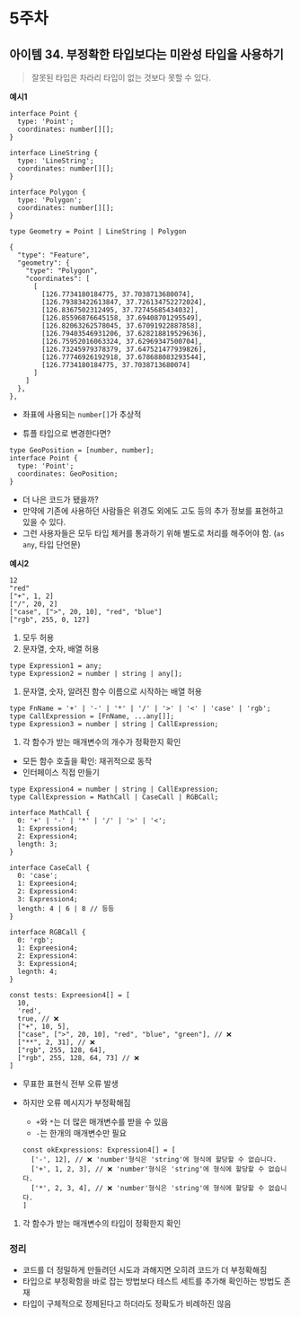 # 5주차

## 아이템 34. 부정확한 타입보다는 미완성 타입을 사용하기

> 잘못된 타입은 차라리 타입이 없는 것보다 못할 수 있다.
> 

**예시1**

```tsx
interface Point {
  type: 'Point';
  coordinates: number[][];
}

interface LineString {
  type: 'LineString';
  coordinates: number[][];
}

interface Polygon {
  type: 'Polygon';
  coordinates: number[][];
}

type Geometry = Point | LineString | Polygon
```

```tsx
{
  "type": "Feature",
  "geometry": {
    "type": "Polygon",
    "coordinates": [
      [
        [126.7734180184775, 37.7038713680074],
        [126.79383422613847, 37.726134752272024],
        [126.8367502312495, 37.72745685434032],
        [126.85596876645158, 37.69408701295549],
        [126.82063262578045, 37.67091922887858],
        [126.79403546931206, 37.628218819529636],
        [126.75952016063324, 37.62969347500704],
        [126.73245979378379, 37.647521477939826],
        [126.77746926192918, 37.678688083293544],
        [126.7734180184775, 37.7038713680074]
      ]
    ]
  },
},
```

- 좌표에 사용되는 `number[]`가 추상적

- 튜플 타입으로 변경한다면?

```tsx
type GeoPosition = [number, number];
interface Point {
  type: 'Point';
  coordinates: GeoPosition;
}
```

- 더 나은 코드가 됐을까?
- 만약에 기존에 사용하던 사람들은 위경도 외에도 고도 등의 추가 정보를 표현하고 있을 수 있다.
- 그런 사용자들은 모두 타입 체커를 통과하기 위해 별도로 처리를 해주어야 함. (`as any`, 타입 단언문)

**예시2**

```tsx
12
"red"
["+", 1, 2]
["/", 20, 2]
["case", [">", 20, 10], "red", "blue"]
["rgb", 255, 0, 127]
```

1. 모두 허용
2. 문자열, 숫자, 배열 허용

```tsx
type Expression1 = any;
type Expression2 = number | string | any[];
```

1. 문자열, 숫자, 알려진 함수 이름으로 시작하는 배열 허용

```tsx
type FnName = '+' | '-' | '*' | '/' | '>' | '<' | 'case' | 'rgb';
type CallExpression = [FnName, ...any[]];
type Expression3 = number | string | CallExpression;
```

1. 각 함수가 받는 매개변수의 개수가 정확한지 확인
- 모든 함수 호출을 확인: 재귀적으로 동작
- 인터페이스 직접 만들기

```tsx
type Expression4 = number | string | CallExpression;
type CallExpression = MathCall | CaseCall | RGBCall;

interface MathCall {
  0: '+' | '-' | '*' | '/' | '>' | '<';
  1: Expression4;
  2: Expression4;
  length: 3;
}

interface CaseCall {
  0: 'case';
  1: Expreesion4;
  2: Expression4:
  3: Expression4;
  length: 4 | 6 | 8 // 등등
}

interface RGBCall {
  0: 'rgb';
  1: Expreesion4;
  2: Expression4:
  3: Expression4;
  legnth: 4; 
}
```

```tsx
const tests: Expreesion4[] = [
  10,
  'red',
  true, // ❌
  ["+", 10, 5],
  ["case", [">", 20, 10], "red", "blue", "green"], // ❌
  ["**", 2, 31], // ❌
  ["rgb", 255, 128, 64],
  ["rgb", 255, 128, 64, 73] // ❌
]
```

- 무표한 표현식 전부 오류 발생
- 하지만 오류 메시지가 부정확해짐
    - `+`와 `*`는 더 많은 매개변수를 받을 수 있음
    - `-`는 한개의 매개변수만 필요
    
    ```tsx
    const okExpressions: Expression4[] = [
      ['-', 12], // ❌ 'number'형식은 'string'에 형식에 할당할 수 없습니다.
      ['+', 1, 2, 3], // ❌ 'number'형식은 'string'에 형식에 할당할 수 없습니다.
      ['*', 2, 3, 4], // ❌ 'number'형식은 'string'에 형식에 할당할 수 없습니다.
    ]
    ```
    
1. 각 함수가 받는 매개변수의 타입이 정확한지 확인

### 정리

- 코드를 더 정밀하게 만들려던 시도과 과해지면 오히려 코드가 더 부정확해짐
- 타입으로 부정확함을 바로 잡는 방법보다 테스트 세트를 추가해 확인하는 방법도 존재
- 타입이 구체적으로 정제된다고 하더라도 정확도가 비례하진 않음
